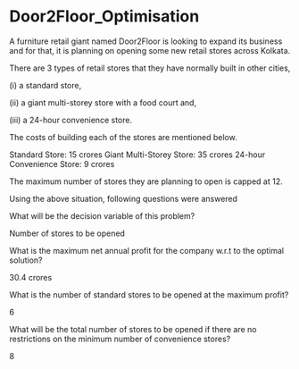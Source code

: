 # Door2Floor_Optimisation

A furniture retail giant named Door2Floor is looking to expand its business and for that, it is planning on opening some new retail stores across Kolkata.

There are 3 types of retail stores that they have normally built in other cities, 

(i) a standard store, 

(ii) a giant multi-storey store with a food court and, 

(iii) a 24-hour convenience store. 

The costs of building each of the stores are mentioned below.

Standard Store: 15 crores
Giant Multi-Storey Store: 35 crores
24-hour Convenience Store: 9 crores

The maximum number of stores they are planning to open is capped at 12.

Using the above situation, following questions were answered

What will be the decision variable of this problem?

Number of stores to be opened

What is the maximum net annual profit for the company w.r.t to the optimal solution?

30.4 crores

What is the number of standard stores to be opened at the maximum profit?

6

What will be the total number of stores to be opened if there are no restrictions on the minimum number of convenience stores?

8

